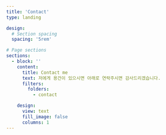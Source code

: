 ```yaml
---
title: 'Contact'
type: landing

design:
  # Section spacing
  spacing: '5rem'

# Page sections
sections:
  - block: ''
    content:
      title: Contact me
      text: 저에게 용건이 있으시면 아래로 연락주시면 감사드리겠습니다.
      filters:
        folders:
          - contact

    design:
      view: text
      fill_image: false
      columns: 1
---
```

